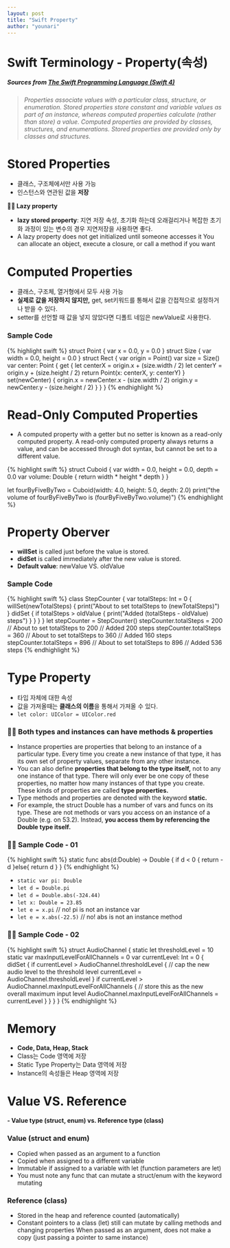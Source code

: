 ```yaml
---
layout: post
title: "Swift Property"
author: "younari"
---
```


# Swift Terminology - Property(속성)
##### Sources from [The Swift Programming Language (Swift 4)](https://developer.apple.com/library/content/documentation/Swift/Conceptual/Swift_Programming_Language/Properties.html)

> *Properties associate values with a particular class, structure, or enumeration. Stored properties store constant and variable values as part of an instance, whereas computed properties calculate (rather than store) a value. Computed properties are provided by classes, structures, and enumerations. Stored properties are provided only by classes and structures.*

# Stored Properties
- 클래스, 구조체에서만 사용 가능
- 인스턴스와 연관된 값을 **저장**

**👋🏻 Lazy property**

- **lazy stored property**: 지연 저장 속성, 초기화 하는데 오래걸리거나 복잡한 초기화 과정이 있는 변수의 경우 지연저장을 사용하면 좋다.
- A lazy property does not get initialized until someone accesses itYou can allocate an object, execute a closure, or call a method if you want

# Computed Properties
- 클래스, 구조체, 열거형에서 모두 사용 가능
- **실제로 값을 저장하지 않지만,** get, set키워드를 통해서 값을 간접적으로 설정하거나 받을 수 있다.
- setter를 선언할 때 값을 넣지 않았다면 디폴트 네임은 newValue로 사용한다.

### Sample Code
{% highlight swift %}
struct Point {     var x = 0.0, y = 0.0 }struct Size {     var width = 0.0, height = 0.0 }struct Rect {var origin = Point() var size = Size() var center: Point {         get {             let centerX = origin.x + (size.width / 2)             let centerY = origin.y + (size.height / 2)             return Point(x: centerX, y: centerY)         }         set(newCenter) {             origin.x = newCenter.x - (size.width / 2)             origin.y = newCenter.y - (size.height / 2)         }} }
{% endhighlight %}

# Read-Only Computed Properties
- A computed property with a getter but no setter is known as a read-only computed property. A read-only computed property always returns a value, and can be accessed through dot syntax, but cannot be set to a different value.

{% highlight swift %}
struct Cuboid {
    var width = 0.0, height = 0.0, depth = 0.0
    var volume: Double {
        return width * height * depth
    }
}

let fourByFiveByTwo = Cuboid(width: 4.0, height: 5.0, depth: 2.0)
print("the volume of fourByFiveByTwo is \(fourByFiveByTwo.volume)")
{% endhighlight %}

# Property Oberver
- **willSet** is called just before the value is stored.
- **didSet** is called immediately after the new value is stored.
- **Default value**: newValue VS. oldValue

### Sample Code
{% highlight swift %}
class StepCounter {
    var totalSteps: Int = 0 {
        willSet(newTotalSteps) {
            print("About to set totalSteps to \(newTotalSteps)")
        }
        didSet {
            if totalSteps > oldValue  {
                print("Added \(totalSteps - oldValue) steps")
            }
        }
    }
}
let stepCounter = StepCounter()
stepCounter.totalSteps = 200
// About to set totalSteps to 200
// Added 200 steps
stepCounter.totalSteps = 360
// About to set totalSteps to 360
// Added 160 steps
stepCounter.totalSteps = 896
// About to set totalSteps to 896
// Added 536 steps
{% endhighlight %}


# Type Property
- 타입 자체에 대한 속성
- 값을 가져올때는 **클래스의 이름**을 통해서 가져올 수 있다.
- `let color: UIColor = UIColor.red`

### 👍🏻 Both types and instances can have methods & properties- Instance properties are properties that belong to an instance of a particular type. Every time you create a new instance of that type, it has its own set of property values, separate from any other instance.
- You can also define **properties that belong to the type itself,** not to any one instance of that type. There will only ever be one copy of these properties, no matter how many instances of that type you create. These kinds of properties are called **type properties.**
- Type methods and properties are denoted with the keyword **static.**- For example, the struct Double has a number of vars and funcs on its type. These are not methods or vars you access on an instance of a Double (e.g. on 53.2). Instead, **you access them by referencing the Double type itself.**


### 👍🏻 Sample Code - 01

{% highlight swift %}
static func abs(d:Double) -> Double {
	if d < 0 { 
		return -d
	}else{
		return d
	}
} 
{% endhighlight %}

- `static var pi: Double`- `let d = Double.pi`- `let d = Double.abs(-324.44)`- `let x: Double = 23.85`- `let e = x.pi` // no! pi is not an instance var- `let e = x.abs(-22.5)` // no! abs is not an instance method### 👍🏻 Sample Code - 02

{% highlight swift %}struct AudioChannel {
    static let thresholdLevel = 10
    static var maxInputLevelForAllChannels = 0
    var currentLevel: Int = 0 {
        didSet {
            if currentLevel > AudioChannel.thresholdLevel {
                // cap the new audio level to the threshold level
                currentLevel = AudioChannel.thresholdLevel
            }
            if currentLevel > AudioChannel.maxInputLevelForAllChannels {
                // store this as the new overall maximum input level
                AudioChannel.maxInputLevelForAllChannels = currentLevel
            }
        }
    }
}
{% endhighlight %}

# Memory
- **Code, Data, Heap, Stack**
- Class는 Code 영역에 저장
- Static Type Property는 Data 영역에 저장
- Instance의 속성들은 Heap 영역에 저장

# Value VS. Reference#### - Value type (struct, enum) vs. Reference type (class)
### Value (struct and enum)- Copied when passed as an argument to a function- Copied when assigned to a different variable- Immutable if assigned to a variable with let (function parameters are let)- You must note any func that can mutate a struct/enum with the keyword mutating
### Reference (class)- Stored in the heap and reference counted (automatically)- Constant pointers to a class (let) still can mutate by calling methods and changing properties When passed as an argument, does not make a copy (just passing a pointer to same instance)

